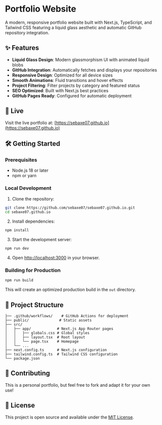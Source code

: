 # Portfolio Website

A modern, responsive portfolio website built with Next.js, TypeScript, and Tailwind CSS featuring a liquid glass aesthetic and automatic GitHub repository integration.

## ✨ Features

- **Liquid Glass Design**: Modern glassmorphism UI with animated liquid blobs
- **GitHub Integration**: Automatically fetches and displays your repositories
- **Responsive Design**: Optimized for all device sizes
- **Smooth Animations**: Fluid transitions and hover effects
- **Project Filtering**: Filter projects by category and featured status
- **SEO Optimized**: Built with Next.js best practices
- **GitHub Pages Ready**: Configured for automatic deployment

## 🚀 Live

Visit the live portfolio at: [https://sebaxe07.github.io](https://sebaxe07.github.io)

## 🛠️ Getting Started

### Prerequisites

- Node.js 18 or later
- npm or yarn

### Local Development

1. Clone the repository:

```bash
git clone https://github.com/sebaxe07/sebaxe07.github.io.git
cd sebaxe07.github.io
```

2. Install dependencies:

```bash
npm install
```

3. Start the development server:

```bash
npm run dev
```

4. Open [http://localhost:3000](http://localhost:3000) in your browser.

### Building for Production

```bash
npm run build
```

This will create an optimized production build in the `out` directory.

## 📁 Project Structure

```
├── .github/workflows/    # GitHub Actions for deployment
├── public/              # Static assets
├── src/
│   ├── app/            # Next.js App Router pages
│   │   ├── globals.css # Global styles
│   │   ├── layout.tsx  # Root layout
│   │   └── page.tsx    # Homepage
│   └── ...
├── next.config.ts      # Next.js configuration
├── tailwind.config.ts  # Tailwind CSS configuration
└── package.json
```

## 🤝 Contributing

This is a personal portfolio, but feel free to fork and adapt it for your own use!

## 📄 License

This project is open source and available under the [MIT License](LICENSE).
